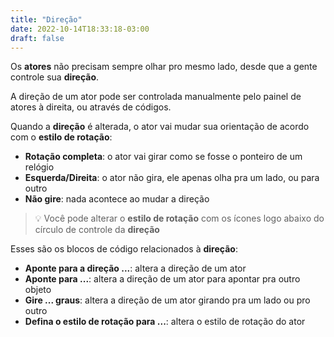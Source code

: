 ```yaml
---
title: "Direção"
date: 2022-10-14T18:33:18-03:00
draft: false
---
```


Os **atores** não precisam sempre olhar pro mesmo lado, desde que a gente controle sua **direção**.

A direção de um ator pode ser controlada manualmente pelo painel de atores à direita, ou através de códigos.

Quando a **direção** é alterada, o ator vai mudar sua orientação de acordo com o **estilo de rotação**:

- **Rotação completa**: o ator vai girar como se fosse o ponteiro de um relógio
- **Esquerda/Direita**: o ator não gira, ele apenas olha pra um lado, ou para outro
- **Não gire**: nada acontece ao mudar a direção

> 💡 Você pode alterar o **estilo de rotação** com os ícones logo abaixo do círculo de controle da **direção**

Esses são os blocos de código relacionados à **direção**:

- **Aponte para a direção ...**: altera a direção de um ator
- **Aponte para ...**: altera a direção de um ator para apontar pra outro objeto
- **Gire ... graus**: altera a direção de um ator girando pra um lado ou pro outro
- **Defina o estilo de rotação para ...**: altera o estilo de rotação do ator

